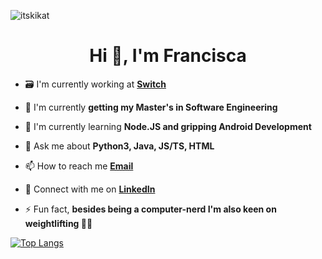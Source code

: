 <p align="left"> <img src="https://komarev.com/ghpvc/?username=itskikat&label=Profile%20views&color=0e75b6&style=flat" alt="itskikat" /> </p>

<h1 align="center">Hi 👋, I'm Francisca</h1>


- 🗃 I'm currently working at [**Switch**](https://switchpayments.com/)

- 🔭 I'm currently **getting my Master's in Software Engineering**

- 🌱 I'm currently learning **Node.JS and gripping Android Development**

- 💬 Ask me about **Python3, Java, JS/TS, HTML**

- 📫 How to reach me **[Email](mailto:francisca1barros@hotmail.com)**

- 🤝 Connect with me on **[LinkedIn](https://www.linkedin.com/in/franciscambarros/)**

- ⚡ Fun fact, **besides being a computer-nerd I'm also keen on weightlifting 🏋️‍♀️**

[![Top Langs](https://github-readme-stats.vercel.app/api/top-langs/?username=itskikat&layout=compact)](https://github.com/anuraghazra/github-readme-stats)
